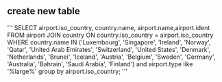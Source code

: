 ## create new table
'''
SELECT  airport.iso_country, country.name, airport.name,airport.ident
FROM airport
JOIN country
ON country.iso_country = airport.iso_country
WHERE country.name IN ('Luxembourg', 'Singapore', 'Ireland', 'Norway', 'Qatar', 'United Arab Emirates', 'Switzerland', 'United States', 'Denmark', 'Netherlands', 'Brunei', 'Iceland', 'Austria', 'Belgium', 'Sweden', 'Germany', 'Australia', 'Bahrain', 'Saudi Arabia', 'Finland')
and airport.type like '%large%'
group by airport.iso_country;
'''
